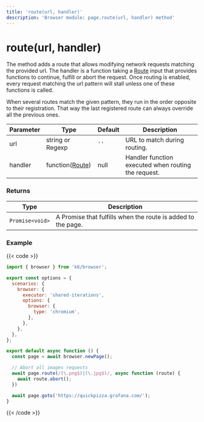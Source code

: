 ```yaml
---
title: 'route(url, handler)'
description: 'Browser module: page.route(url, handler) method'
---
```


# route(url, handler)

The method adds a route that allows modifying network requests matching the provided url. The handler is a function taking a [Route](https://grafana.com/docs/k6/<K6_VERSION>/javascript-api/k6-browser/route/) input that provides functions to continue, fulfill or abort the request. Once routing is enabled, every request matching the url pattern will stall unless one of these functions is called.

When several routes match the given pattern, they run in the order opposite to their registration. That way the last registered route can always override all the previous ones.

| Parameter | Type   | Default | Description                                   |
| --------- | ------ | ------- | --------------------------------------------- |
| url  | string or Regexp | `''`    | URL to match during routing. |
| handler  | function([Route](https://grafana.com/docs/k6/<K6_VERSION>/javascript-api/k6-browser/route/)) | null    | Handler function executed when routing the request. |

### Returns

| Type            | Description                                                                     |
| --------------- | ------------------------------------------------------------------------------- |
| `Promise<void>` | A Promise that fulfills when the route is added to the page.                    |


### Example

{{< code >}}

```javascript
import { browser } from 'k6/browser';

export const options = {
  scenarios: {
    browser: {
      executor: 'shared-iterations',
      options: {
        browser: {
          type: 'chromium',
        },
      },
    },
  },
};

export default async function () {
  const page = await browser.newPage();

  // Abort all images requests
  await page.route(/(\.png$)|(\.jpg$)/, async function (route) {
    await route.abort();
  })

  await page.goto('https://quickpizza.grafana.com/');
}
```

{{< /code >}}
